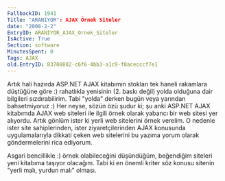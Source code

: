 ```yaml
---
FallbackID: 1941
Title: "ARANIYOR": AJAX Örnek Siteler
date: "2008-2-2"
EntryID: ARANIYOR_AJAX_Ornek_Siteler
IsActive: True
Section: software
MinutesSpent: 0
Tags: AJAX
old.EntryID: 83708802-c6f6-4bb3-a1c9-f8acecccf7e1
---
```

Artık hali hazırda ASP.NET AJAX kitabımın stokları tek haneli rakamlara
düştüğüne göre :) rahatlıkla yenisinin (2. baskı değil) yolda olduğuna
dair bilgileri sızdırabilirim. Tabi "yolda" derken bugün veya yarından
bahsetmiyoruz :) Her neyse, sözün özü şudur ki; şu anki ASP.NET AJAX
kitabımda AJAX web siteleri ile ilgili örnek olarak yabancı bir web
sitesi yer alıyordu. Artık gönlüm ister ki yerli web sitelerini örnek
verelim. O nedenle ister site sahiplerinden, ister ziyaretçilerinden
AJAX konusunda uygulamalarıyla dikkati çeken web sitelerini bu yazıma
yorum olarak göndermelerini rica ediyorum.

Asgari bencillikle :) örnek olabileceğini düşündüğüm, beğendiğim
siteleri yeni kitabıma taşıyor olacağım. Tabi ki en önemli kriter söz
konusu sitenin "yerli malı, yurdun malı" olması.


